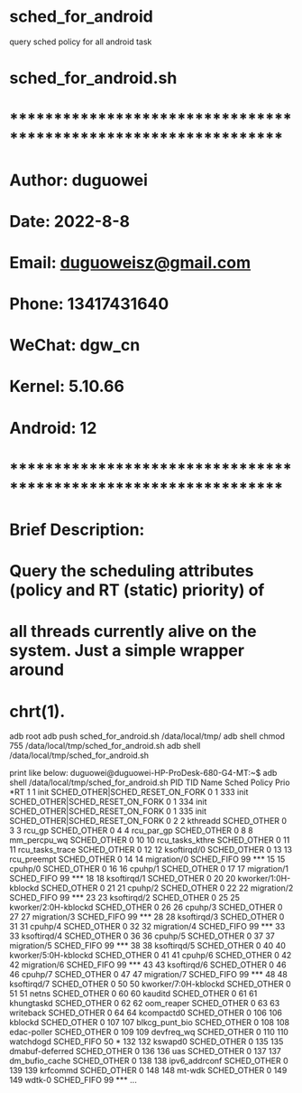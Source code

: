 # sched_for_android
query sched policy for all android task

# sched_for_android.sh
# ***************************************************************
#   Author: duguowei
#   Date: 2022-8-8
#   Email: duguoweisz@gmail.com
#   Phone: 13417431640
#   WeChat: dgw_cn
#   Kernel: 5.10.66
#   Android: 12
# ***************************************************************
# Brief Description:
#
# Query the scheduling attributes (policy and RT (static) priority) of
# all threads currently alive on the system. Just a simple wrapper around
# chrt(1).

adb root
adb push sched_for_android.sh /data/local/tmp/
adb shell chmod 755 /data/local/tmp/sched_for_android.sh
adb shell /data/local/tmp/sched_for_android.sh


print like below:
duguowei@duguowei-HP-ProDesk-680-G4-MT:~$ adb shell /data/local/tmp/sched_for_android.sh
  PID       TID            Name                     Sched Policy  Prio    *RT
     1       1                              init    SCHED_OTHER|SCHED_RESET_ON_FORK    0
     1     333                              init    SCHED_OTHER|SCHED_RESET_ON_FORK    0
     1     334                              init    SCHED_OTHER|SCHED_RESET_ON_FORK    0
     1     335                              init    SCHED_OTHER|SCHED_RESET_ON_FORK    0
     2       2                          kthreadd    SCHED_OTHER    0
     3       3                            rcu_gp    SCHED_OTHER    0
     4       4                        rcu_par_gp    SCHED_OTHER    0
     8       8                      mm_percpu_wq    SCHED_OTHER    0
    10      10                   rcu_tasks_kthre    SCHED_OTHER    0
    11      11                   rcu_tasks_trace    SCHED_OTHER    0
    12      12                       ksoftirqd/0    SCHED_OTHER    0
    13      13                       rcu_preempt    SCHED_OTHER    0
    14      14                       migration/0     SCHED_FIFO   99     ***
    15      15                           cpuhp/0    SCHED_OTHER    0
    16      16                           cpuhp/1    SCHED_OTHER    0
    17      17                       migration/1     SCHED_FIFO   99     ***
    18      18                       ksoftirqd/1    SCHED_OTHER    0
    20      20              kworker/1:0H-kblockd    SCHED_OTHER    0
    21      21                           cpuhp/2    SCHED_OTHER    0
    22      22                       migration/2     SCHED_FIFO   99     ***
    23      23                       ksoftirqd/2    SCHED_OTHER    0
    25      25              kworker/2:0H-kblockd    SCHED_OTHER    0
    26      26                           cpuhp/3    SCHED_OTHER    0
    27      27                       migration/3     SCHED_FIFO   99     ***
    28      28                       ksoftirqd/3    SCHED_OTHER    0
    31      31                           cpuhp/4    SCHED_OTHER    0
    32      32                       migration/4     SCHED_FIFO   99     ***
    33      33                       ksoftirqd/4    SCHED_OTHER    0
    36      36                           cpuhp/5    SCHED_OTHER    0
    37      37                       migration/5     SCHED_FIFO   99     ***
    38      38                       ksoftirqd/5    SCHED_OTHER    0
    40      40              kworker/5:0H-kblockd    SCHED_OTHER    0
    41      41                           cpuhp/6    SCHED_OTHER    0
    42      42                       migration/6     SCHED_FIFO   99     ***
    43      43                       ksoftirqd/6    SCHED_OTHER    0
    46      46                           cpuhp/7    SCHED_OTHER    0
    47      47                       migration/7     SCHED_FIFO   99     ***
    48      48                       ksoftirqd/7    SCHED_OTHER    0
    50      50              kworker/7:0H-kblockd    SCHED_OTHER    0
    51      51                             netns    SCHED_OTHER    0
    60      60                           kauditd    SCHED_OTHER    0
    61      61                        khungtaskd    SCHED_OTHER    0
    62      62                        oom_reaper    SCHED_OTHER    0
    63      63                         writeback    SCHED_OTHER    0
    64      64                        kcompactd0    SCHED_OTHER    0
   106     106                           kblockd    SCHED_OTHER    0
   107     107                    blkcg_punt_bio    SCHED_OTHER    0
   108     108                       edac-poller    SCHED_OTHER    0
   109     109                        devfreq_wq    SCHED_OTHER    0
   110     110                         watchdogd     SCHED_FIFO   50     *
   132     132                           kswapd0    SCHED_OTHER    0
   135     135                   dmabuf-deferred    SCHED_OTHER    0
   136     136                               uas    SCHED_OTHER    0
   137     137                    dm_bufio_cache    SCHED_OTHER    0
   138     138                     ipv6_addrconf    SCHED_OTHER    0
   139     139                          krfcommd    SCHED_OTHER    0
   148     148                            mt-wdk    SCHED_OTHER    0
   149     149                            wdtk-0     SCHED_FIFO   99     ***
 ...
